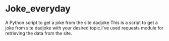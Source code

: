 # Joke_everyday
A Python script to get a joke from the site dadjoke
This is a script to get a joke from site dadjoke with your desired topic.I've used requests module for retrieving the data from the site.
